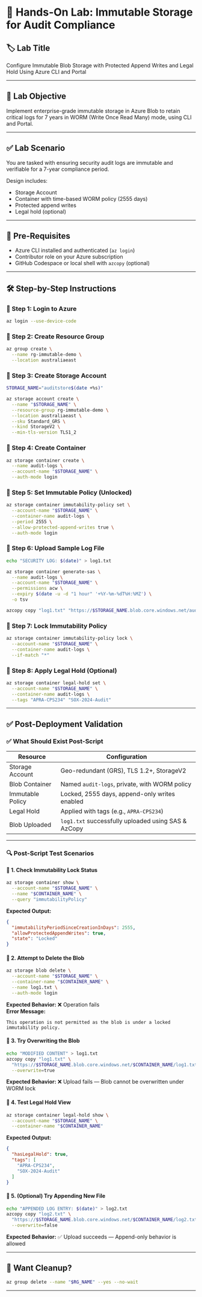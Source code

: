 # 🧪 Hands-On Lab: Immutable Storage for Audit Compliance

## 🏷️ Lab Title

Configure Immutable Blob Storage with Protected Append Writes and Legal Hold Using Azure CLI and Portal

---

## 🌟 Lab Objective

Implement enterprise-grade immutable storage in Azure Blob to retain critical logs for 7 years in WORM (Write Once Read Many) mode, using CLI and Portal.

---

## ✅ Lab Scenario

You are tasked with ensuring security audit logs are immutable and verifiable for a 7-year compliance period.

Design includes:

- Storage Account
- Container with time-based WORM policy (2555 days)
- Protected append writes
- Legal hold (optional)

---

## 🧠 Pre-Requisites

- Azure CLI installed and authenticated (`az login`)
- Contributor role on your Azure subscription
- GitHub Codespace or local shell with `azcopy` (optional)

---

## 🛠️ Step-by-Step Instructions

### 🔹 Step 1: Login to Azure

```bash
az login --use-device-code
```

### 🔹 Step 2: Create Resource Group

```bash
az group create \
  --name rg-immutable-demo \
  --location australiaeast
```

### 🔹 Step 3: Create Storage Account

```bash
STORAGE_NAME="auditstore$(date +%s)"

az storage account create \
  --name "$STORAGE_NAME" \
  --resource-group rg-immutable-demo \
  --location australiaeast \
  --sku Standard_GRS \
  --kind StorageV2 \
  --min-tls-version TLS1_2
```

### 🔹 Step 4: Create Container

```bash
az storage container create \
  --name audit-logs \
  --account-name "$STORAGE_NAME" \
  --auth-mode login
```

### 🔹 Step 5: Set Immutable Policy (Unlocked)

```bash
az storage container immutability-policy set \
  --account-name "$STORAGE_NAME" \
  --container-name audit-logs \
  --period 2555 \
  --allow-protected-append-writes true \
  --auth-mode login
```

### 🔹 Step 6: Upload Sample Log File

```bash
echo "SECURITY LOG: $(date)" > log1.txt
```

```bash
az storage container generate-sas \
  --name audit-logs \
  --account-name "$STORAGE_NAME" \
  --permissions acw \
  --expiry $(date -u -d "1 hour" '+%Y-%m-%dT%H:%MZ') \
  -o tsv
```

```bash
azcopy copy "log1.txt" "https://$STORAGE_NAME.blob.core.windows.net/audit-logs/log1.txt?<SAS_TOKEN>" --overwrite=false
```

### 🔹 Step 7: Lock Immutability Policy

```bash
az storage container immutability-policy lock \
  --account-name "$STORAGE_NAME" \
  --container-name audit-logs \
  --if-match "*"
```

### 🔹 Step 8: Apply Legal Hold (Optional)

```bash
az storage container legal-hold set \
  --account-name "$STORAGE_NAME" \
  --container-name audit-logs \
  --tags "APRA-CPS234" "SOX-2024-Audit"
```

---

## ✅ Post-Deployment Validation

### ✅ What Should Exist Post-Script

| Resource         | Configuration                                       |
| ---------------- | --------------------------------------------------- |
| Storage Account  | Geo-redundant (GRS), TLS 1.2+, StorageV2            |
| Blob Container   | Named `audit-logs`, private, with WORM policy       |
| Immutable Policy | Locked, 2555 days, append-only writes enabled       |
| Legal Hold       | Applied with tags (e.g., `APRA-CPS234`)             |
| Blob Uploaded    | `log1.txt` successfully uploaded using SAS & AzCopy |

---

### 🔍 Post-Script Test Scenarios

#### 🔹 1. Check Immutability Lock Status

```bash
az storage container show \
  --account-name "$STORAGE_NAME" \
  --name "$CONTAINER_NAME" \
  --query "immutabilityPolicy"
```

**Expected Output:**

```json
{
  "immutabilityPeriodSinceCreationInDays": 2555,
  "allowProtectedAppendWrites": true,
  "state": "Locked"
}
```

#### 🔹 2. Attempt to Delete the Blob

```bash
az storage blob delete \
  --account-name "$STORAGE_NAME" \
  --container-name "$CONTAINER_NAME" \
  --name log1.txt \
  --auth-mode login
```

**Expected Behavior:** ❌ Operation fails\
**Error Message:**

```
This operation is not permitted as the blob is under a locked immutability policy.
```

#### 🔹 3. Try Overwriting the Blob

```bash
echo "MODIFIED CONTENT" > log1.txt
azcopy copy "log1.txt" \
  "https://$STORAGE_NAME.blob.core.windows.net/$CONTAINER_NAME/log1.txt?$SAS_TOKEN" \
  --overwrite=true
```

**Expected Behavior:** ❌ Upload fails — Blob cannot be overwritten under WORM lock

#### 🔹 4. Test Legal Hold View

```bash
az storage container legal-hold show \
  --account-name "$STORAGE_NAME" \
  --container-name "$CONTAINER_NAME"
```

**Expected Output:**

```json
{
  "hasLegalHold": true,
  "tags": [
    "APRA-CPS234",
    "SOX-2024-Audit"
  ]
}
```

#### 🧪 5. (Optional) Try Appending New File

```bash
echo "APPENDED LOG ENTRY: $(date)" > log2.txt
azcopy copy "log2.txt" \
  "https://$STORAGE_NAME.blob.core.windows.net/$CONTAINER_NAME/log2.txt?$SAS_TOKEN" \
  --overwrite=false
```

**Expected Behavior:** ✅ Upload succeeds — Append-only behavior is allowed

---

## 🧼 Want Cleanup?

```bash
az group delete --name "$RG_NAME" --yes --no-wait
```

---

